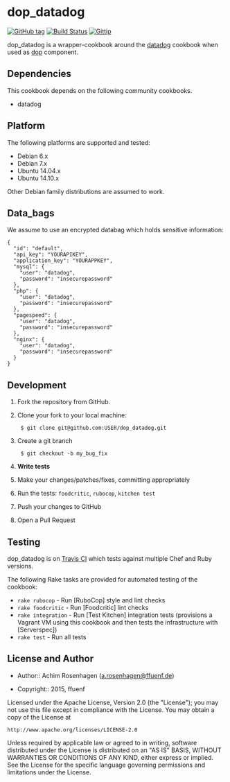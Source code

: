 dop_datadog
===========
[![GitHub tag](http://img.shields.io/github/tag/ffuenf/dop_datadog.svg)][tag]
[![Build Status](http://img.shields.io/travis/ffuenf/dop_datadog.svg)][travis]
[![Gittip](http://img.shields.io/gittip/arosenhagen.svg)][gittip]

[tag]: https://github.com/ffuenf/dop_datadog/tags
[travis]: https://travis-ci.org/ffuenf/dop_datadog
[gittip]: https://www.gittip.com/arosenhagen

dop_datadog is a wrapper-cookbook around the [datadog](https://github.com/DataDog/chef-datadog) cookbook when used as [dop](http://ffuenf.github.io/dop) component.

Dependencies
------------

This cookbook depends on the following community cookbooks.

* datadog

Platform
--------

The following platforms are supported and tested:

* Debian 6.x
* Debian 7.x
* Ubuntu 14.04.x
* Ubuntu 14.10.x

Other Debian family distributions are assumed to work.

Data_bags
---------

We assume to use an encrypted databag which holds sensitive information:
```
{ 
  "id": "default", 
  "api_key": "YOURAPIKEY", 
  "application_key": "YOURAPPKEY", 
  "mysql": {
    "user": "datadog", 
    "password": "insecurepassword"
  },
  "php": {
    "user": "datadog", 
    "password": "insecurepassword" 
  },
  "pagespeed": {
    "user": "datadog", 
    "password": "insecurepassword" 
  },
  "nginx": {
    "user": "datadog", 
    "password": "insecurepassword" 
  }
}
```

Development
-----------
1. Fork the repository from GitHub.
2. Clone your fork to your local machine:

        $ git clone git@github.com:USER/dop_datadog.git

3. Create a git branch

        $ git checkout -b my_bug_fix

4. **Write tests**
5. Make your changes/patches/fixes, committing appropriately
6. Run the tests: `foodcritic`, `rubocop`, `kitchen test`
7. Push your changes to GitHub
8. Open a Pull Request

Testing
-------

dop_datadog is on [Travis CI](http://travis-ci.org/ffuenf/dop_datadog) which tests against multiple Chef and Ruby versions.

The following Rake tasks are provided for automated testing of the cookbook:

* `rake rubocop` - Run [RuboCop] style and lint checks
* `rake foodcritic` - Run [Foodcritic] lint checks
* `rake integration` - Run [Test Kitchen] integration tests (provisions a
  Vagrant VM using this cookbook and then tests the infrastructure with
  [Serverspec])
* `rake test` - Run all tests

License and Author
------------------

- Author:: Achim Rosenhagen (<a.rosenhagen@ffuenf.de>)

- Copyright:: 2015, ffuenf

Licensed under the Apache License, Version 2.0 (the "License");
you may not use this file except in compliance with the License.
You may obtain a copy of the License at

    http://www.apache.org/licenses/LICENSE-2.0

Unless required by applicable law or agreed to in writing, software
distributed under the License is distributed on an "AS IS" BASIS,
WITHOUT WARRANTIES OR CONDITIONS OF ANY KIND, either express or implied.
See the License for the specific language governing permissions and
limitations under the License.